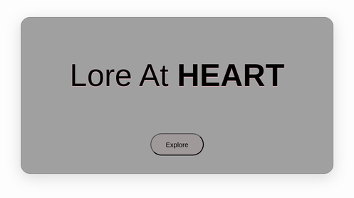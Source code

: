 <!DOCTYPE html> 
<html lang="en"> 
  
<head>
        <meta charset="UTF-8">
        <meta name="viewport" content="width=device-width, initial-scale=1.0">
        <meta http-equiv="X-UA-Compatible" content="ie=edge"> 
</head>
<body>
    <br>
    <div class="asd">
<center><p>Lore At<strong> HEART</strong></p></center>
<center> <a href="index1.html"><Input type="button" value="Explore"/></a></center>
</body> </div>
<style>
body{
    background-image: url(moriones-festival.jpg);
    background-size: cover;
    background-repeat: no-repeat;
    margin: 0%;
}
p{
    font-family: 'Trebuchet MS', sans-serif;
    color: black;
    font-size: 70px;
    align-items: center;
    padding-top: 20px;
    text-shadow:0px 1px 2px pink;
}
input{
    font-size: 15px;
    height: 50px;
    width: 120px;
    top: 30px;
    background-color: rgba(155, 135, 136, 0.3);
    margin:20px;
    border-radius: 30px;
}
.asd{
    font-family: Arial, Helvetica, sans-serif;
    height: 350px;
    width: 700px;
    align-items: center;
    text-align: justify;
    margin: 1% auto 0;
    background: rgba(100, 99, 100, 0.6);
    box-shadow: 0 8px 32px 0px rgba(135, 135, 138, 0.3);
    -webkit-backdrop-filter: blur(5px);
    border: 1px solid gray;
    border-radius: 20px;
}
@media(max-width: 952px

</style>
</html>
